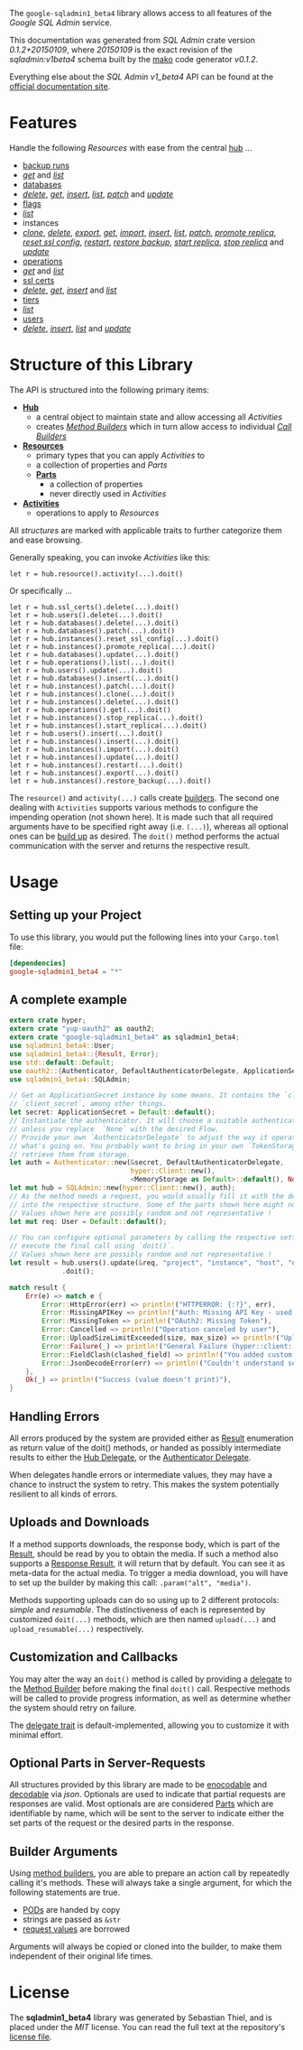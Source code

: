 <!---
DO NOT EDIT !
This file was generated automatically from 'src/mako/api/README.md.mako'
DO NOT EDIT !
-->
The `google-sqladmin1_beta4` library allows access to all features of the *Google SQL Admin* service.

This documentation was generated from *SQL Admin* crate version *0.1.2+20150109*, where *20150109* is the exact revision of the *sqladmin:v1beta4* schema built by the [mako](http://www.makotemplates.org/) code generator *v0.1.2*.

Everything else about the *SQL Admin* *v1_beta4* API can be found at the
[official documentation site](https://developers.google.com/cloud-sql/docs/admin-api/).
# Features

Handle the following *Resources* with ease from the central [hub](http://byron.github.io/google-apis-rs/google-sqladmin1_beta4/struct.SQLAdmin.html) ... 

* [backup runs](http://byron.github.io/google-apis-rs/google-sqladmin1_beta4/struct.BackupRun.html)
 * [*get*](http://byron.github.io/google-apis-rs/google-sqladmin1_beta4/struct.BackupRunGetCall.html) and [*list*](http://byron.github.io/google-apis-rs/google-sqladmin1_beta4/struct.BackupRunListCall.html)
* [databases](http://byron.github.io/google-apis-rs/google-sqladmin1_beta4/struct.Database.html)
 * [*delete*](http://byron.github.io/google-apis-rs/google-sqladmin1_beta4/struct.DatabaseDeleteCall.html), [*get*](http://byron.github.io/google-apis-rs/google-sqladmin1_beta4/struct.DatabaseGetCall.html), [*insert*](http://byron.github.io/google-apis-rs/google-sqladmin1_beta4/struct.DatabaseInsertCall.html), [*list*](http://byron.github.io/google-apis-rs/google-sqladmin1_beta4/struct.DatabaseListCall.html), [*patch*](http://byron.github.io/google-apis-rs/google-sqladmin1_beta4/struct.DatabasePatchCall.html) and [*update*](http://byron.github.io/google-apis-rs/google-sqladmin1_beta4/struct.DatabaseUpdateCall.html)
* [flags](http://byron.github.io/google-apis-rs/google-sqladmin1_beta4/struct.Flag.html)
 * [*list*](http://byron.github.io/google-apis-rs/google-sqladmin1_beta4/struct.FlagListCall.html)
* instances
 * [*clone*](http://byron.github.io/google-apis-rs/google-sqladmin1_beta4/struct.InstanceCloneCall.html), [*delete*](http://byron.github.io/google-apis-rs/google-sqladmin1_beta4/struct.InstanceDeleteCall.html), [*export*](http://byron.github.io/google-apis-rs/google-sqladmin1_beta4/struct.InstanceExportCall.html), [*get*](http://byron.github.io/google-apis-rs/google-sqladmin1_beta4/struct.InstanceGetCall.html), [*import*](http://byron.github.io/google-apis-rs/google-sqladmin1_beta4/struct.InstanceImportCall.html), [*insert*](http://byron.github.io/google-apis-rs/google-sqladmin1_beta4/struct.InstanceInsertCall.html), [*list*](http://byron.github.io/google-apis-rs/google-sqladmin1_beta4/struct.InstanceListCall.html), [*patch*](http://byron.github.io/google-apis-rs/google-sqladmin1_beta4/struct.InstancePatchCall.html), [*promote replica*](http://byron.github.io/google-apis-rs/google-sqladmin1_beta4/struct.InstancePromoteReplicaCall.html), [*reset ssl config*](http://byron.github.io/google-apis-rs/google-sqladmin1_beta4/struct.InstanceResetSslConfigCall.html), [*restart*](http://byron.github.io/google-apis-rs/google-sqladmin1_beta4/struct.InstanceRestartCall.html), [*restore backup*](http://byron.github.io/google-apis-rs/google-sqladmin1_beta4/struct.InstanceRestoreBackupCall.html), [*start replica*](http://byron.github.io/google-apis-rs/google-sqladmin1_beta4/struct.InstanceStartReplicaCall.html), [*stop replica*](http://byron.github.io/google-apis-rs/google-sqladmin1_beta4/struct.InstanceStopReplicaCall.html) and [*update*](http://byron.github.io/google-apis-rs/google-sqladmin1_beta4/struct.InstanceUpdateCall.html)
* [operations](http://byron.github.io/google-apis-rs/google-sqladmin1_beta4/struct.Operation.html)
 * [*get*](http://byron.github.io/google-apis-rs/google-sqladmin1_beta4/struct.OperationGetCall.html) and [*list*](http://byron.github.io/google-apis-rs/google-sqladmin1_beta4/struct.OperationListCall.html)
* [ssl certs](http://byron.github.io/google-apis-rs/google-sqladmin1_beta4/struct.SslCert.html)
 * [*delete*](http://byron.github.io/google-apis-rs/google-sqladmin1_beta4/struct.SslCertDeleteCall.html), [*get*](http://byron.github.io/google-apis-rs/google-sqladmin1_beta4/struct.SslCertGetCall.html), [*insert*](http://byron.github.io/google-apis-rs/google-sqladmin1_beta4/struct.SslCertInsertCall.html) and [*list*](http://byron.github.io/google-apis-rs/google-sqladmin1_beta4/struct.SslCertListCall.html)
* [tiers](http://byron.github.io/google-apis-rs/google-sqladmin1_beta4/struct.Tier.html)
 * [*list*](http://byron.github.io/google-apis-rs/google-sqladmin1_beta4/struct.TierListCall.html)
* [users](http://byron.github.io/google-apis-rs/google-sqladmin1_beta4/struct.User.html)
 * [*delete*](http://byron.github.io/google-apis-rs/google-sqladmin1_beta4/struct.UserDeleteCall.html), [*insert*](http://byron.github.io/google-apis-rs/google-sqladmin1_beta4/struct.UserInsertCall.html), [*list*](http://byron.github.io/google-apis-rs/google-sqladmin1_beta4/struct.UserListCall.html) and [*update*](http://byron.github.io/google-apis-rs/google-sqladmin1_beta4/struct.UserUpdateCall.html)




# Structure of this Library

The API is structured into the following primary items:

* **[Hub](http://byron.github.io/google-apis-rs/google-sqladmin1_beta4/struct.SQLAdmin.html)**
    * a central object to maintain state and allow accessing all *Activities*
    * creates [*Method Builders*](http://byron.github.io/google-apis-rs/google-sqladmin1_beta4/trait.MethodsBuilder.html) which in turn
      allow access to individual [*Call Builders*](http://byron.github.io/google-apis-rs/google-sqladmin1_beta4/trait.CallBuilder.html)
* **[Resources](http://byron.github.io/google-apis-rs/google-sqladmin1_beta4/trait.Resource.html)**
    * primary types that you can apply *Activities* to
    * a collection of properties and *Parts*
    * **[Parts](http://byron.github.io/google-apis-rs/google-sqladmin1_beta4/trait.Part.html)**
        * a collection of properties
        * never directly used in *Activities*
* **[Activities](http://byron.github.io/google-apis-rs/google-sqladmin1_beta4/trait.CallBuilder.html)**
    * operations to apply to *Resources*

All *structures* are marked with applicable traits to further categorize them and ease browsing.

Generally speaking, you can invoke *Activities* like this:

```Rust,ignore
let r = hub.resource().activity(...).doit()
```

Or specifically ...

```ignore
let r = hub.ssl_certs().delete(...).doit()
let r = hub.users().delete(...).doit()
let r = hub.databases().delete(...).doit()
let r = hub.databases().patch(...).doit()
let r = hub.instances().reset_ssl_config(...).doit()
let r = hub.instances().promote_replica(...).doit()
let r = hub.databases().update(...).doit()
let r = hub.operations().list(...).doit()
let r = hub.users().update(...).doit()
let r = hub.databases().insert(...).doit()
let r = hub.instances().patch(...).doit()
let r = hub.instances().clone(...).doit()
let r = hub.instances().delete(...).doit()
let r = hub.operations().get(...).doit()
let r = hub.instances().stop_replica(...).doit()
let r = hub.instances().start_replica(...).doit()
let r = hub.users().insert(...).doit()
let r = hub.instances().insert(...).doit()
let r = hub.instances().import(...).doit()
let r = hub.instances().update(...).doit()
let r = hub.instances().restart(...).doit()
let r = hub.instances().export(...).doit()
let r = hub.instances().restore_backup(...).doit()
```

The `resource()` and `activity(...)` calls create [builders][builder-pattern]. The second one dealing with `Activities` 
supports various methods to configure the impending operation (not shown here). It is made such that all required arguments have to be 
specified right away (i.e. `(...)`), whereas all optional ones can be [build up][builder-pattern] as desired.
The `doit()` method performs the actual communication with the server and returns the respective result.

# Usage

## Setting up your Project

To use this library, you would put the following lines into your `Cargo.toml` file:

```toml
[dependencies]
google-sqladmin1_beta4 = "*"
```

## A complete example

```Rust
extern crate hyper;
extern crate "yup-oauth2" as oauth2;
extern crate "google-sqladmin1_beta4" as sqladmin1_beta4;
use sqladmin1_beta4::User;
use sqladmin1_beta4::{Result, Error};
use std::default::Default;
use oauth2::{Authenticator, DefaultAuthenticatorDelegate, ApplicationSecret, MemoryStorage};
use sqladmin1_beta4::SQLAdmin;

// Get an ApplicationSecret instance by some means. It contains the `client_id` and 
// `client_secret`, among other things.
let secret: ApplicationSecret = Default::default();
// Instantiate the authenticator. It will choose a suitable authentication flow for you, 
// unless you replace  `None` with the desired Flow.
// Provide your own `AuthenticatorDelegate` to adjust the way it operates and get feedback about 
// what's going on. You probably want to bring in your own `TokenStorage` to persist tokens and
// retrieve them from storage.
let auth = Authenticator::new(&secret, DefaultAuthenticatorDelegate,
                              hyper::Client::new(),
                              <MemoryStorage as Default>::default(), None);
let mut hub = SQLAdmin::new(hyper::Client::new(), auth);
// As the method needs a request, you would usually fill it with the desired information
// into the respective structure. Some of the parts shown here might not be applicable !
// Values shown here are possibly random and not representative !
let mut req: User = Default::default();

// You can configure optional parameters by calling the respective setters at will, and
// execute the final call using `doit()`.
// Values shown here are possibly random and not representative !
let result = hub.users().update(&req, "project", "instance", "host", "name")
             .doit();

match result {
    Err(e) => match e {
        Error::HttpError(err) => println!("HTTPERROR: {:?}", err),
        Error::MissingAPIKey => println!("Auth: Missing API Key - used if there are no scopes"),
        Error::MissingToken => println!("OAuth2: Missing Token"),
        Error::Cancelled => println!("Operation canceled by user"),
        Error::UploadSizeLimitExceeded(size, max_size) => println!("Upload size too big: {} of {}", size, max_size),
        Error::Failure(_) => println!("General Failure (hyper::client::Response doesn't print)"),
        Error::FieldClash(clashed_field) => println!("You added custom parameter which is part of builder: {:?}", clashed_field),
        Error::JsonDecodeError(err) => println!("Couldn't understand server reply - maybe API needs update: {:?}", err),
    },
    Ok(_) => println!("Success (value doesn't print)"),
}

```
## Handling Errors

All errors produced by the system are provided either as [Result](http://byron.github.io/google-apis-rs/google-sqladmin1_beta4/enum.Result.html) enumeration as return value of 
the doit() methods, or handed as possibly intermediate results to either the 
[Hub Delegate](http://byron.github.io/google-apis-rs/google-sqladmin1_beta4/trait.Delegate.html), or the [Authenticator Delegate](http://byron.github.io/google-apis-rs/google-sqladmin1_beta4/../yup-oauth2/trait.AuthenticatorDelegate.html).

When delegates handle errors or intermediate values, they may have a chance to instruct the system to retry. This 
makes the system potentially resilient to all kinds of errors.

## Uploads and Downloads
If a method supports downloads, the response body, which is part of the [Result](http://byron.github.io/google-apis-rs/google-sqladmin1_beta4/enum.Result.html), should be
read by you to obtain the media.
If such a method also supports a [Response Result](http://byron.github.io/google-apis-rs/google-sqladmin1_beta4/trait.ResponseResult.html), it will return that by default.
You can see it as meta-data for the actual media. To trigger a media download, you will have to set up the builder by making
this call: `.param("alt", "media")`.

Methods supporting uploads can do so using up to 2 different protocols: 
*simple* and *resumable*. The distinctiveness of each is represented by customized 
`doit(...)` methods, which are then named `upload(...)` and `upload_resumable(...)` respectively.

## Customization and Callbacks

You may alter the way an `doit()` method is called by providing a [delegate](http://byron.github.io/google-apis-rs/google-sqladmin1_beta4/trait.Delegate.html) to the 
[Method Builder](http://byron.github.io/google-apis-rs/google-sqladmin1_beta4/trait.CallBuilder.html) before making the final `doit()` call. 
Respective methods will be called to provide progress information, as well as determine whether the system should 
retry on failure.

The [delegate trait](http://byron.github.io/google-apis-rs/google-sqladmin1_beta4/trait.Delegate.html) is default-implemented, allowing you to customize it with minimal effort.

## Optional Parts in Server-Requests

All structures provided by this library are made to be [enocodable](http://byron.github.io/google-apis-rs/google-sqladmin1_beta4/trait.RequestValue.html) and 
[decodable](http://byron.github.io/google-apis-rs/google-sqladmin1_beta4/trait.ResponseResult.html) via *json*. Optionals are used to indicate that partial requests are responses 
are valid.
Most optionals are are considered [Parts](http://byron.github.io/google-apis-rs/google-sqladmin1_beta4/trait.Part.html) which are identifiable by name, which will be sent to 
the server to indicate either the set parts of the request or the desired parts in the response.

## Builder Arguments

Using [method builders](http://byron.github.io/google-apis-rs/google-sqladmin1_beta4/trait.CallBuilder.html), you are able to prepare an action call by repeatedly calling it's methods.
These will always take a single argument, for which the following statements are true.

* [PODs][wiki-pod] are handed by copy
* strings are passed as `&str`
* [request values](http://byron.github.io/google-apis-rs/google-sqladmin1_beta4/trait.RequestValue.html) are borrowed

Arguments will always be copied or cloned into the builder, to make them independent of their original life times.

[wiki-pod]: http://en.wikipedia.org/wiki/Plain_old_data_structure
[builder-pattern]: http://en.wikipedia.org/wiki/Builder_pattern
[google-go-api]: https://github.com/google/google-api-go-client

# License
The **sqladmin1_beta4** library was generated by Sebastian Thiel, and is placed 
under the *MIT* license.
You can read the full text at the repository's [license file][repo-license].

[repo-license]: https://github.com/Byron/google-apis-rs/LICENSE.md
